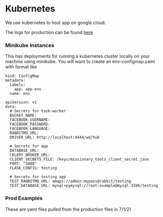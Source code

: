 # Kubernetes

We use kubernetes to host app on google cloud.

The logs for production can be found [here](https://console.cloud.google.com/kubernetes/deployment/us-central1/backend-cluster/default/app/logs?project=eighth-vehicle-287322)

### Minikube Instances
This has deployments for running a kubernetes cluster locally on your machine using minikube.
You will want to create an env-configmap.yaml with format like

```
kind: ConfigMap
metadata:
  labels:
    app: app-env
  name: env

apiVersion: v1
data:
  # Secrets for task-worker
  BUCKET_NAME:
  FACEBOOK_USERNAME:
  FACEBOOK_PASSWORD:
  FACEBOOK_LANGUAGE:
  RABBITMQ_URL:
  DRIVER_URL: http://localhost:4444/wd/hub

  # Secrets for app
  DATABASE_URL:
  CELERY_BROKER_URL:
  CLIENT_SECRETS_FILE: /keys/missionary_tools_client_secret.json
  PORT: "5000"
  FLASK_CONFIG: testing

  # Secrets for testing app
  TEST_RABBITMQ_URL: amqps://admin:mypass@rabbit/testing
  TEST_DATABASE_URL: mysql+pymysql://root:example@mysql:3306/testing
```

### Prod Examples

These are yaml files pulled from the production files in 7/1/21
